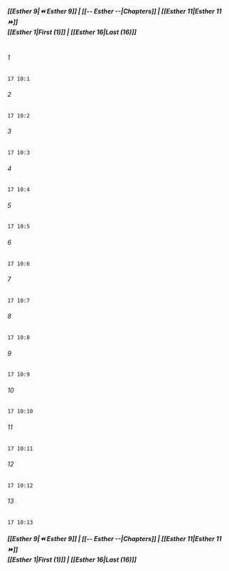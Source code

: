 
##### **[[Esther 9|⏪ Esther 9]] | [[-- Esther --|Chapters]] | [[Esther 11|Esther 11 ⏩]]**<br>**[[Esther 1|First (1)]] | [[Esther 16|Last (16)]]**<br><br>

###### 1
``` verse
17 10:1
```
###### 2
``` verse
17 10:2
```
###### 3
``` verse
17 10:3
```
###### 4
``` verse
17 10:4
```
###### 5
``` verse
17 10:5
```
###### 6
``` verse
17 10:6
```
###### 7
``` verse
17 10:7
```
###### 8
``` verse
17 10:8
```
###### 9
``` verse
17 10:9
```
###### 10
``` verse
17 10:10
```
###### 11
``` verse
17 10:11
```
###### 12
``` verse
17 10:12
```
###### 13
``` verse
17 10:13
```

##### **[[Esther 9|⏪ Esther 9]] | [[-- Esther --|Chapters]] | [[Esther 11|Esther 11 ⏩]]**<br>**[[Esther 1|First (1)]] | [[Esther 16|Last (16)]]**
